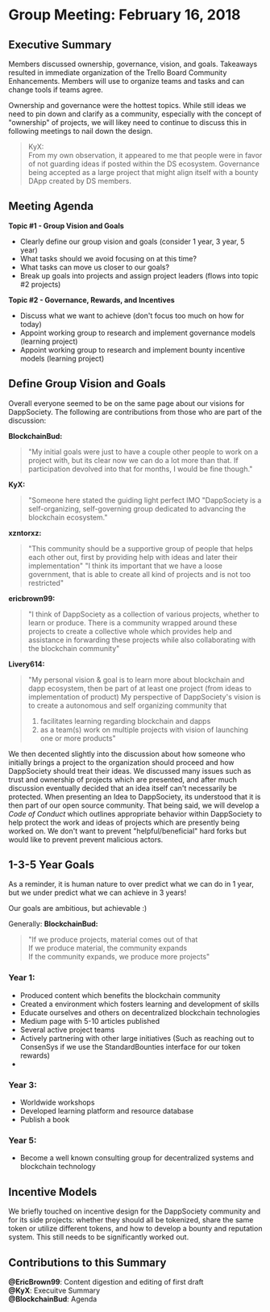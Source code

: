 # Group Meeting: February 16, 2018

## Executive Summary
Members discussed ownership, governance, vision, and goals. Takeaways resulted in immediate organization of the Trello Board Community Enhancements. Members will use to organize teams and tasks and can change tools if teams agree.

Ownership and governance were the hottest topics. While still ideas we need to pin down and clarify as a community, especially with the concept of "ownership" of projects, we will likey need to continue to discuss this in following meetings to nail down the design.

> KyX:  
> From my own observation, it appeared to me that people were in favor of not guarding ideas if posted within the DS  ecosystem. Governance being accepted as a large project that might align itself with a bounty DApp created by DS members.  

## Meeting Agenda

**Topic #1 - Group Vision and Goals**
- Clearly define our group vision and goals (consider 1 year, 3 year, 5 year)
- What tasks should we avoid focusing on at this time?
- What tasks can move us closer to our goals?
- Break up goals into projects and assign project leaders (flows into topic #2 projects)

**Topic #2 - Governance, Rewards, and Incentives**
- Discuss what we want to achieve (don't focus too much on how for today)
- Appoint working group to research and implement governance models (learning project)
- Appoint working group to research and implement bounty incentive models (learning project)

## Define Group Vision and Goals

Overall everyone seemed to be on the same page about our visions for DappSociety. The following are contributions from those who are part of the discussion:

**BlockchainBud:**  
> "My initial goals were just to have a couple other people to work on a project with, but its clear now we can do a lot more than that. If participation devolved into that for months, I would be fine though."

**KyX:**  
> "Someone here stated the guiding light perfect IMO "DappSociety is a self-organizing, self-governing group dedicated to advancing the blockchain ecosystem."

**xzntorxz:**  
> "This community should be a supportive group of people that helps each other out, first by providing help with ideas and later their implementation"
> "I think its important that we have a loose government, that is able to create all kind of projects and is not too restricted"

**ericbrown99:**
> "I think of DappSociety as a collection of various projects, whether to learn or produce. There is a community wrapped around these projects to create a collective whole which provides help and assistance in forwarding these projects while also collaborating with the blockchain community"

**Livery614:**
> "My personal vision & goal is to learn more about blockchain and dapp ecosystem, then be part of at least one project (from ideas to implementation of product)
My perspective of DappSociety's vision is to create a autonomous and self organizing community that 
> 1) facilitates learning regarding blockchain and dapps
> 2) as a team(s) work on multiple projects with vision of launching one or more products"


We then decented slightly into the discussion about how someone who initially brings a project to the organization should proceed and how DappSociety should treat their ideas. We discussed many issues such as trust and ownership of projects which are presented, and after much discussion eventually decided that an idea itself can't necessarily be protected.  When presenting an Idea to DappSociety, its understood that it is then part of our open source community.  That being said, we will develop a *Code of Conduct* which outlines appropriate behavior within DappSociety to help protect the work and ideas of projects which are presently being worked on. We don't want to prevent "helpful/beneficial" hard forks but would like to prevent prevent malicious actors. 

## 1-3-5 Year Goals

As a reminder, it is human nature to over predict what we can do in 1 year, but we under predict what we can achieve in 3 years!

Our goals are ambitious, but achievable :)

Generally:
**BlockchainBud:**
>"If we produce projects, material comes out of that  
> If we produce material, the community expands  
> If the community expands, we produce more projects"

### Year 1:

* Produced content which benefits the blockchain community
* Created a environment which fosters learning and development of skills
* Educate ourselves and others on decentralized blockchain technologies
* Medium page with 5-10 articles published
* Several active project teams
* Actively partnering with other large initiatives (Such as reaching out to ConsenSys if we use the StandardBounties interface for our token rewards)
* 
 

### Year 3:

* Worldwide workshops
* Developed learning platform and resource database
* Publish a book



### Year 5:

* Become a well known consulting group for decentralized systems and blockchain technology


## Incentive Models
We briefly touched on incentive design for the DappSociety community and for its side projects: whether they should all be tokenized, share the same token or utilize different tokens, and how to develop a bounty and reputation system. This still needs to be significantly worked out.

## Contributions to this Summary
__@EricBrown99__: Content digestion and editing of first draft  
__@KyX__: Execuitve Summary  
__@BlockchainBud__: Agenda  
